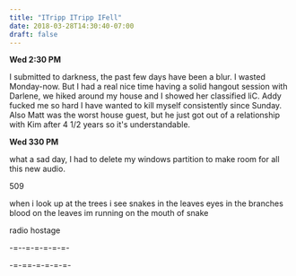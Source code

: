 ```yaml
---
title: "ITripp ITripp IFell"
date: 2018-03-28T14:30:40-07:00
draft: false
---
```


**Wed 2:30 PM**

I submitted to darkness, the past few days have been a blur. I wasted Monday-now. But I had a real nice time having a solid hangout session with Darlene, we hiked around my house and I showed her classified liC.
Addy fucked me so hard I have wanted to kill myself consistently since Sunday.
Also Matt was the worst house guest, but he just got out of a relationship with Kim after 4 1/2 years so it's understandable.



**Wed 330 PM**  


what a sad day, I had to delete my windows partition to make room for all this new audio.




509


when i look up at the trees
i see snakes in the leaves
eyes in the branches
blood on the leaves
im running on the mouth of snake




radio hostage

-=--=-=-=-=-=-

-=-==-=-=-=-=-
